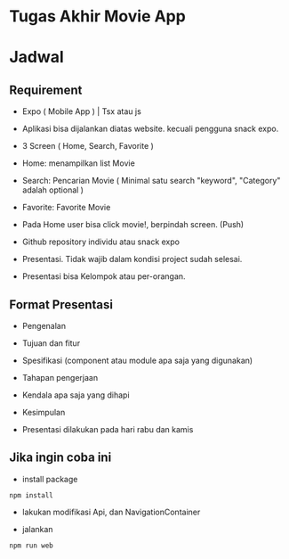 # Tugas Akhir Movie App

# Jadwal 


## Requirement 

- Expo ( Mobile App ) | Tsx atau js 
- Aplikasi bisa dijalankan diatas website. kecuali pengguna snack expo. 
- 3 Screen ( Home, Search, Favorite )
- Home: menampilkan list Movie 
- Search: Pencarian Movie ( Minimal satu search "keyword", "Category" adalah optional )
- Favorite: Favorite Movie 
- Pada Home user bisa click movie!, berpindah screen. (Push)
- Github repository individu atau snack expo

- Presentasi. Tidak wajib dalam kondisi project sudah selesai.
- Presentasi bisa Kelompok atau per-orangan.



## Format Presentasi

- Pengenalan 
- Tujuan dan fitur 
- Spesifikasi (component atau module apa saja yang digunakan)
- Tahapan pengerjaan 
- Kendala apa saja yang dihapi 
- Kesimpulan


- Presentasi dilakukan pada hari rabu dan kamis


## Jika ingin coba ini

- install package
```
npm install
```

- lakukan modifikasi Api, dan NavigationContainer

- jalankan
```
npm run web
```
